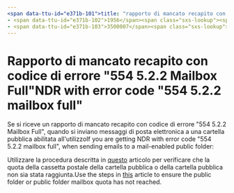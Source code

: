 ```yaml
---
<span data-ttu-id="e371b-101">title: "rapporto di mancato recapito con codice di errore" 554 5.2.2 Mailbox Full "" ms. Author: ChrisDa Author: ChrisDa Manager: dansimp ms. Date: 04/21/2020 ms. audience: ITPro ms. Topic: article ms. Service: O365-Administration ROBOTs: noindex, nofollow localization_priority: Normal ms. Custom:</span><span class="sxs-lookup"><span data-stu-id="e371b-101">title: "NDR with error code "554 5.2.2 mailbox full"" ms.author: chrisda author: chrisda manager: dansimp ms.date: 04/21/2020 ms.audience: ITPro ms.topic: article ms.service: o365-administration ROBOTS: NOINDEX, NOFOLLOW localization_priority: Normal ms.custom:</span></span> 
- <span data-ttu-id="e371b-102">1956</span><span class="sxs-lookup"><span data-stu-id="e371b-102">1956</span></span>
- <span data-ttu-id="e371b-103">3500007</span><span class="sxs-lookup"><span data-stu-id="e371b-103">3500007</span></span>
---
```


# <a name="ndr-with-error-code-554-522-mailbox-full"></a><span data-ttu-id="e371b-104">Rapporto di mancato recapito con codice di errore "554 5.2.2 Mailbox Full"</span><span class="sxs-lookup"><span data-stu-id="e371b-104">NDR with error code "554 5.2.2 mailbox full"</span></span>

<span data-ttu-id="e371b-105">Se si riceve un rapporto di mancato recapito con codice di errore "554 5.2.2 Mailbox Full", quando si inviano messaggi di posta elettronica a una cartella pubblica abilitata all'utilizzo</span><span class="sxs-lookup"><span data-stu-id="e371b-105">If you are getting NDR with error code "554 5.2.2 mailbox full", when sending emails to a mail-enabled public folder:</span></span>  

<span data-ttu-id="e371b-106">Utilizzare la procedura descritta in [questo](https://aka.ms/554522) articolo per verificare che la quota della cassetta postale della cartella pubblica o della cartella pubblica non sia stata raggiunta.</span><span class="sxs-lookup"><span data-stu-id="e371b-106">Use the steps in [this](https://aka.ms/554522) article to ensure the public folder or public folder mailbox quota has not reached.</span></span>
